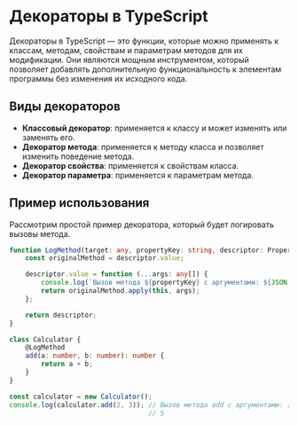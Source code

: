 # Декораторы в TypeScript

Декораторы в TypeScript — это функции, которые можно применять к классам, методам, 
свойствам и параметрам методов для их модификации. Они являются мощным инструментом, 
который позволяет добавлять дополнительную функциональность к элементам программы без изменения их исходного кода.

## Виды декораторов

- **Классовый декоратор**: применяется к классу и может изменять или заменять его.
- **Декоратор метода**: применяется к методу класса и позволяет изменить поведение метода.
- **Декоратор свойства**: применяется к свойствам класса.
- **Декоратор параметра**: применяется к параметрам метода.

## Пример использования

Рассмотрим простой пример декоратора, который будет логировать вызовы метода.

```typescript
function LogMethod(target: any, propertyKey: string, descriptor: PropertyDescriptor) {
    const originalMethod = descriptor.value;

    descriptor.value = function (...args: any[]) {
        console.log(`Вызов метода ${propertyKey} с аргументами: ${JSON.stringify(args)}`);
        return originalMethod.apply(this, args);
    };

    return descriptor;
}

class Calculator {
    @LogMethod
    add(a: number, b: number): number {
        return a + b;
    }
}

const calculator = new Calculator();
console.log(calculator.add(2, 3)); // Вызов метода add с аргументами: [2,3]
                                   // 5
